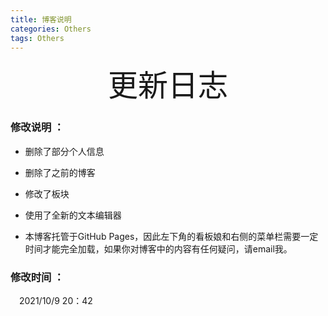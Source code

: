 ```yaml
---
title: 博客说明
categories: Others  
tags: Others 
---
```


<p align="center"><font size='100'> 更新日志</font></p>

### 修改说明  ：

- 删除了部分个人信息<br>

- 删除了之前的博客<br>

- 修改了板块<br>

- 使用了全新的文本编辑器<br>

- 本博客托管于GitHub Pages，因此左下角的看板娘和右侧的菜单栏需要一定时间才能完全加载，如果你对博客中的内容有任何疑问，请email我。

### 修改时间 ：
&emsp;2021/10/9 20：42

